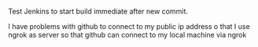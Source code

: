 Test Jenkins to start build immediate after new commit.

I have problems with github to connect to my public ip address o that I use ngrok as server so that github can connect to my local machine via ngrok
